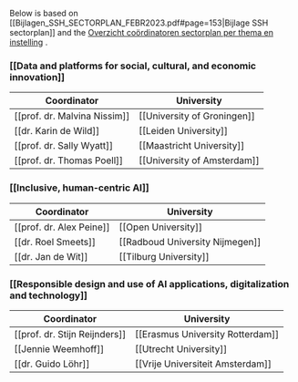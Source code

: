 
Below is based on [[Bijlagen_SSH_SECTORPLAN_FEBR2023.pdf#page=153|Bijlage SSH sectorplan]] and the [Overzicht coördinatoren sectorplan per thema en instelling](https://docs.google.com/spreadsheets/d/1FJ3pBdHwTwTJ2mEcTH1Is_z2juZEmDPaHf4w4Ek30ck/edit#gid=0) .

### [[Data and platforms for social, cultural, and economic innovation]]

| Coordinator                  | University                  |
| ---------------------------- | --------------------------- |
| [[prof. dr. Malvina Nissim]] | [[University of Groningen]] |
| [[dr. Karin de Wild]]        | [[Leiden University]]       |
| [[prof. dr. Sally Wyatt]]    | [[Maastricht University]]   |
| [[prof. dr. Thomas Poell]]   | [[University of Amsterdam]] |

### [[Inclusive, human-centric AI]]

| Coordinator              | University                      |
| ------------------------ | ------------------------------- |
| [[prof. dr. Alex Peine]] | [[Open University]]             |
| [[dr. Roel Smeets]]      | [[Radboud University Nijmegen]] |
| [[dr. Jan de Wit]]       | [[Tilburg University]]          |

### [[Responsible design and use of AI applications, digitalization and technology]]

| Coordinator                   | University                       |
| ----------------------------- | -------------------------------- |
| [[prof. dr. Stijn Reijnders]] | [[Erasmus University Rotterdam]] |
| [[Jennie Weemhoff]]           | [[Utrecht University]]           |
| [[dr. Guido Löhr]]            | [[Vrije Universiteit Amsterdam]] |
